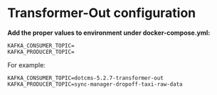 # Transformer-Out configuration

**Add the proper values to environment under docker-compose.yml:**

```text
KAFKA_CONSUMER_TOPIC=                                     
KAFKA_PRODUCER_TOPIC=
```

For example:   
  
`KAFKA_CONSUMER_TOPIC=dotcms-5.2.7-transformer-out  
KAFKA_PRODUCER_TOPIC=sync-manager-dropoff-taxi-raw-data`    

